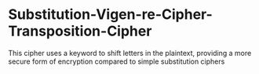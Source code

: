 # Substitution-Vigen-re-Cipher-Transposition-Cipher
 This cipher uses a keyword to shift letters in the plaintext, providing a more secure form of encryption compared to simple substitution ciphers
